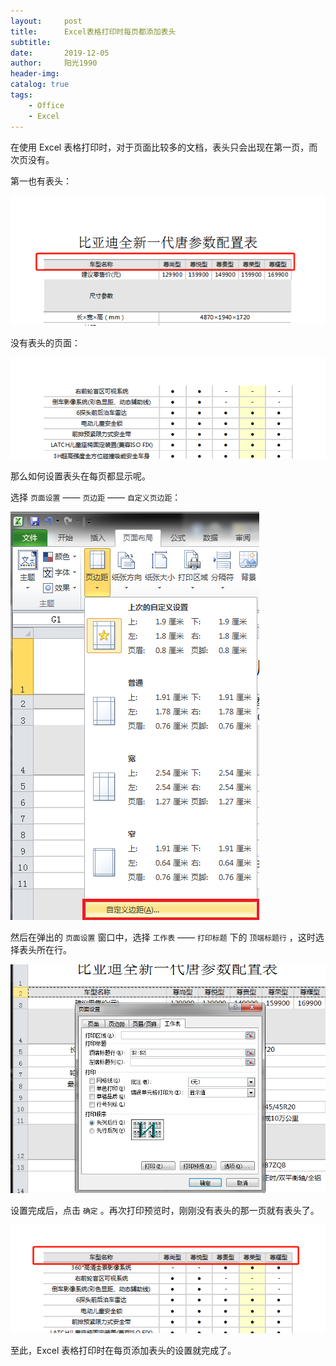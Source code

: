 ```yaml
---
layout:     post
title:      Excel表格打印时每页都添加表头
subtitle:   
date:       2019-12-05
author:     阳光1990
header-img: 
catalog: true
tags:
    - Office
	- Excel
---
```


在使用 Excel 表格打印时，对于页面比较多的文档，表头只会出现在第一页，而次页没有。

第一也有表头：

![](/img/blog_office_excel_print1.png)

没有表头的页面：

![](/img/blog_office_excel_print2.png)

那么如何设置表头在每页都显示呢。 

选择 `页面设置` —— `页边距` —— `自定义页边距`：

![](/img/blog_office_excel_print3.png)

然后在弹出的 `页面设置` 窗口中，选择 `工作表` —— `打印标题` 下的 `顶端标题行` ，这时选择表头所在行。

![](/img/blog_office_excel_print4.png)

设置完成后，点击 `确定` 。再次打印预览时，刚刚没有表头的那一页就有表头了。

![](/img/blog_office_excel_print5.png)

至此，Excel 表格打印时在每页添加表头的设置就完成了。